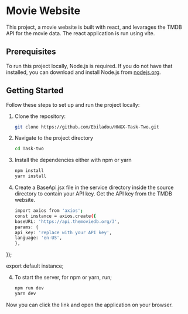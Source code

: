# Movie Website

This project, a movie website is built with react, and levarages the TMDB API for the movie data. The react application is run using vite.

## Prerequisites

To run this project locally, Node.js is required. If you do not have that installed, you can download and install Node.js from [nodejs.org](https://nodejs.org/).

## Getting Started

Follow these steps to set up and run the project locally:

1. Clone the repository:

   ```bash
   git clone https://github.com/Ebiladou/HNGX-Task-Two.git

2. Navigate to the project directory

   ```bash
   cd Task-two

3. Install the dependencies either with npm or yarn

    ```bash
    npm install 
    yarn install

4. Create a BaseApi.jsx file in the service directory inside the source directory to contain your API key. Get the API key from the TMDB website.

    ```bash
    import axios from 'axios';
    const instance = axios.create({
    baseURL: 'https://api.themoviedb.org/3',
    params: {
    api_key: 'replace with your API key', 
    language: 'en-US',
    },
  });

   export default instance;

4. To start the server, for npm or yarn, run;

    ```bash
    npm run dev
    yarn dev

Now you can click the link and open the application on your browser.